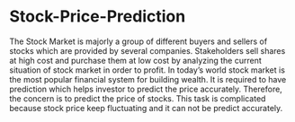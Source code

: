 # Stock-Price-Prediction
The Stock Market is majorly a group of different buyers and sellers of stocks which are provided by several companies. Stakeholders sell shares at high cost and purchase them at low cost by analyzing the current situation of stock market in order to profit. In today’s world stock market is the most popular financial system for building wealth. It is required to have prediction which helps investor to predict the price accurately. Therefore, the concern is to predict the price of stocks. This task is complicated because stock price keep fluctuating and it can not be predict accurately.
